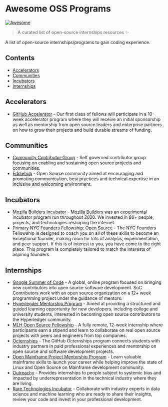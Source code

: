 # Awesome OSS Programs 
[![Awesome](https://awesome.re/badge.svg)](https://awesome.re)

> A curated list of open-source internships resources ✨

A list of open-source internships/programs to gain coding experience.

## Contents

- [Accelerators](#accelerators)
- [Communities](#communities)
- [Incubators](#incubators)
- [Internships](#internships)

## Accelerators
- [GitHub Accelerator](https://accelerator.github.com/) - Our first class of fellows will participate in a 10-week accelerator program where they will receive an initial sponsorship as well as mentorship from open source leaders and enterprise partners on how to grow their projects and build durable streams of funding.

## Communities
- [Community Contributor Group](https://opencollective.com/community-contributor-group) - Self governed contributor group focusing on enabling and sustaining open source projects and communities.
- [Eddiehub](https://www.eddiehub.org/) - Open Source community aimed at encouraging and promoting communication, best practices and technical expertise in an inclusive and welcoming environment.

## Incubators
- [Mozilla Builders Incubator](https://builders.mozilla.community/) - Mozilla Builders was an experimental incubator program run throughout 2020. We invested in 80+ people, projects, and technologies reshaping the internet.
- [Primary NYC Founders Fellowship: Open Source](https://www.primary.vc/firstedition/posts/cohort-four-primary-nyc-founders-fellowship-open-source) - The NYC Founders Fellowship is designed to coach you on all of these skills to become an exceptional founder, making room for lots of analysis, experimentation, and peer support. If this is of interest to you, you have come to the right place. This program is completely tailored to match the interests of aspiring founders.

## Internships
- [Google Summer of Code](https://summerofcode.withgoogle.com/) - A global, online program focused on bringing new contributors into open source software development. SoC Contributors work with an open source organization on a 12+ week programming project under the guidance of mentors.
- [Hyperlegder Mentorship Program](https://wiki.hyperledger.org/display/INTERN/How+to+Apply) - Aimed at providing a structured and guided learning opportunity for new developers, including college and university students, interested in becoming open source contributors to the Hyperledger community.
- [MLH Open Source Fellowship](https://fellowship.mlh.io/) - A fully remote, 12-week internship where participants earn a stipend and learn to collaborate on real open source projects with peers and engineers from top companies.
- [Octernships](https://education.github.com/students/octernships) - The GitHub Octernships program connects students with industry partners in paid professional experiences and mentorship on open source and software development projects.
- [Open Mainframe Project Mentorship Program](https://www.openmainframeproject.org/all-projects/mentorship-program) - Learn valuable mainframe skills to launch your career while helping improve the state of Linux and Open Source on Mainframe development community.
- [Outreachy](https://www.outreachy.org/) - Provides internships to people subject to systemic bias and impacted by underrepresentation in the technical industry where they are living.
- [Rare Technologies Incubator](https://rare-technologies.com/incubator/#details) - Collaborate with industry experts in data science and machine learning who are ready to share their insights, review your code and invest in your professional development.


